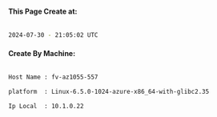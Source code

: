 
   
#### This Page Create at:

```bash

2024-07-30 - 21:05:02 UTC

```

#### Create By Machine:

```bash

Host Name : fv-az1055-557

platform  : Linux-6.5.0-1024-azure-x86_64-with-glibc2.35

Ip Local  : 10.1.0.22

```

